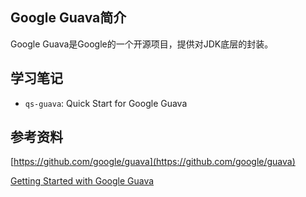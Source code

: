 ## Google Guava简介
Google Guava是Google的一个开源项目，提供对JDK底层的封装。

## 学习笔记
 * `qs-guava`: Quick Start for Google Guava

## 参考资料
[https://github.com/google/guava](https://github.com/google/guava)

[Getting Started with Google Guava](https://www.packtpub.com/application-development/getting-started-google-guava)
